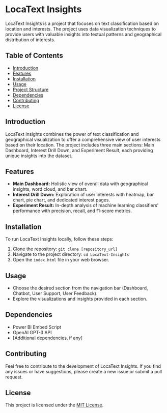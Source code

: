 # LocaText Insights

LocaText Insights is a project that focuses on text classification based on location and interests. The project uses data visualization techniques to provide users with valuable insights into textual patterns and geographical distribution of interests.

## Table of Contents
- [Introduction](#introduction)
- [Features](#features)
- [Installation](#installation)
- [Usage](#usage)
- [Project Structure](#project-structure)
- [Dependencies](#dependencies)
- [Contributing](#contributing)
- [License](#license)

## Introduction

LocaText Insights combines the power of text classification and geographical visualization to offer a comprehensive view of user interests based on their location. The project includes three main sections: Main Dashboard, Interest Drill Down, and Experiment Result, each providing unique insights into the dataset.

## Features

- **Main Dashboard:** Holistic view of overall data with geographical insights, word cloud, and bar chart.
- **Interest Drill Down:** Exploration of user interests with heatmap, bar chart, pie chart, and dedicated interest pages.
- **Experiment Result:** In-depth analysis of machine learning classifiers' performance with precision, recall, and f1-score metrics.

## Installation

To run LocaText Insights locally, follow these steps:

1. Clone the repository: `git clone [repository_url]`
2. Navigate to the project directory: `cd LocaText-Insights`
3. Open the `index.html` file in your web browser.

## Usage

- Choose the desired section from the navigation bar (Dashboard, Chatbot, User Support, User Feedback).
- Explore the visualizations and insights provided in each section.

## Dependencies

- Power BI Embed Script
- OpenAI GPT-3 API
- [Additional dependencies, if any]

## Contributing

Feel free to contribute to the development of LocaText Insights. If you find any issues or have suggestions, please create a new issue or submit a pull request.

## License

This project is licensed under the [MIT License](LICENSE).
